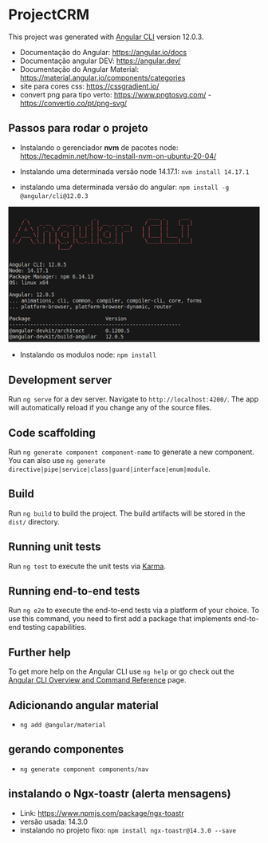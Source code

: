 # ProjectCRM

This project was generated with [Angular CLI](https://github.com/angular/angular-cli) version 12.0.3.

* Documentação do Angular: https://angular.io/docs
* Documentação angular DEV: https://angular.dev/
* Documentação do Angular Material: https://material.angular.io/components/categories
* site para cores css: https://cssgradient.io/
* convert png para tipo verto: https://www.pngtosvg.com/ - https://convertio.co/pt/png-svg/ 


## Passos para rodar o projeto

* Instalando o gerenciador **nvm** de pacotes node: https://tecadmin.net/how-to-install-nvm-on-ubuntu-20-04/

* Instalando uma determinada versão node 14.17.1: `nvm install 14.17.1`

* instalando uma determinada versão do angular: `npm install -g @angular/cli@12.0.3`

![alt text](image.png)

* Instalando os modulos node: `npm install`

## Development server

Run `ng serve` for a dev server. Navigate to `http://localhost:4200/`. The app will automatically reload if you change any of the source files.

## Code scaffolding

Run `ng generate component component-name` to generate a new component. You can also use `ng generate directive|pipe|service|class|guard|interface|enum|module`.

## Build

Run `ng build` to build the project. The build artifacts will be stored in the `dist/` directory.

## Running unit tests

Run `ng test` to execute the unit tests via [Karma](https://karma-runner.github.io).

## Running end-to-end tests

Run `ng e2e` to execute the end-to-end tests via a platform of your choice. To use this command, you need to first add a package that implements end-to-end testing capabilities.

## Further help

To get more help on the Angular CLI use `ng help` or go check out the [Angular CLI Overview and Command Reference](https://angular.io/cli) page.

## Adicionando angular material 
* `ng add @angular/material`

## gerando componentes
* `ng generate component components/nav`


## instalando o Ngx-toastr (alerta mensagens)
* Link: https://www.npmjs.com/package/ngx-toastr
* versão usada:  14.3.0
* instalando no projeto fixo: `npm install ngx-toastr@14.3.0 --save`